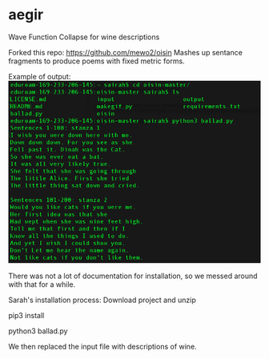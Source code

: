 # aegir
Wave Function Collapse for wine descriptions 


Forked this repo: https://github.com/mewo2/oisin 
Mashes up sentance fragments to produce poems with fixed metric forms. 

Example of output:
![alt text](https://github.com/sarahmfrost/aegir/blob/master/alice_output.png)

There was not a lot of documentation for installation, so we messed around with that for a while. 

Sarah's installation process: 
Download project and unzip

pip3 install 

python3 ballad.py 



We then replaced the input file with descriptions of wine. 


